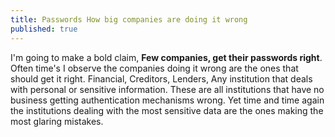 ```yaml
---
title: Passwords How big companies are doing it wrong
published: true
---
```


I'm going to make a bold claim, **Few companies, get their passwords right**. Often time's I observe the companies doing it wrong are the ones that should get it right. Financial, Creditors, Lenders, Any institution that deals with personal or sensitive information. These are all institutions that have no business getting authentication mechanisms wrong. Yet time and time again the institutions dealing with the most sensitive data are the ones making the most glaring mistakes. 

